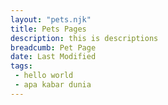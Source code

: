 ```yaml
---
layout: "pets.njk"
title: Pets Pages
description: this is descriptions
breadcumb: Pet Page
date: Last Modified
tags: 
 - hello world
 - apa kabar dunia
---
```


